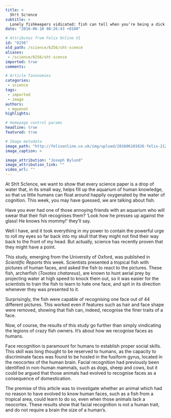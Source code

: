 ```yaml
---
title: >
  Sh!t Sc!ence
subtitle: >
  Lonely fishkeepers vidicated: fish can tell when you’re being a dick
date: "2016-06-10 08:26:43 +0100"

# Attributes from Felix Online V1
id: "6256"
old_path: /science/6256/sht-scence
aliases:
 - /science/6256/sht-scence
imported: true
comments:

# Article Taxonomies
categories:
 - science
tags:
 - imported
 - image
authors:
 - mguenot
highlights:

# Homepage control params
headline: true
featured: true

# Image metadata
image_path: "http://felixonline.co.uk/img/upload/201606101026-felix-21234616215_fa138e0d78_o.jpg"
image_caption: >

image_attribution: "Joseph Bylund"
image_attribution_link: ""
video_url: ""
---
```


At Sh!t Sc!ence, we want to show that every science paper is a drop of water that, in its small way, helps fill up the aquarium of human knowledge, so that us little humans can float around happily oxygenated by the water of cognition. This week, you may have guessed, we are talking about fish.

Have you ever had one of those annoying friends with an aquarium who will swear that their fish recognises them? ‘Look how he presses up against the glass! He knows his mommy!’ they’ll say.

Well I have, and it took everything in my power to contain the powerful urge to roll my eyes so far back into my skull that they might not find their way back to the front of my head. But actually, science has recently proven that they might have a point.

This study, emerging from the University of Oxford, was published in _Scientific Reports_ this week. Scientists presented a tropical fish with pictures of human faces, and asked the fish to react to the pictures. These fish, archerfish (_Toxotes chatareus_), are known to hunt aerial prey by projecting water at high speed to knock them out, so it was easier for the scientists to train the fish to learn to hate one face, and spit in its direction whenever they was presented to it.

Surprisingly, the fish were capable of recognising one face out of 44 different pictures. This worked even if features such as hair and face shape were removed, showing that fish can, indeed, recognise the finer traits of a face.

Now, of course, the results of this study go further than simply vindicating the legions of crazy fish owners. It’s about how we recognise faces as humans.

Face recognition is paramount for humans to establish proper social skills. This skill was long thought to be reserved to humans, as the capacity to discriminate faces was found to be hosted in the  fusiform gyrus, located in the neocortex of the human brain. Facial recognition had previously been identified in non-human mammals, such as dogs, sheep and cows, but it could be argued that those animals had evolved to recognise faces as a consequence of domestication.

The premise of this article was to investigate whether an animal which had no reason to have evolved to know human faces, such as a fish from a tropical area, could learn to do so, even when those animals lack a neocortex. These results show that facial recognition is not a human trait, and do not require a brain the size of a human’s.


